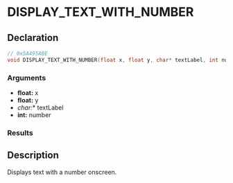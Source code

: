 # DISPLAY_TEXT_WITH_NUMBER

## Declaration
```cpp
// 0x5A495ABE
void DISPLAY_TEXT_WITH_NUMBER(float x, float y, char* textLabel, int number);
```

### Arguments
- **float:** x
- **float:** y
- **char*:** textLabel
- **int:** number

### Results

## Description
Displays text with a number onscreen.